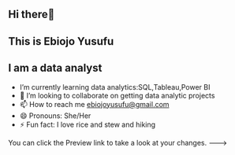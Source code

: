  ## Hi there👋
 ## This is Ebiojo Yusufu
 ## I am a data analyst
-  I’m currently learning data analytics:SQL,Tableau,Power BI
- 💞️ I’m looking to collaborate on getting data analytic projects
- 📫 How to reach me ebiojoyusufu@gmail.com
- 😄 Pronouns: She/Her
- ⚡ Fun fact: I love rice and stew and hiking


You can click the Preview link to take a look at your changes.
--->
